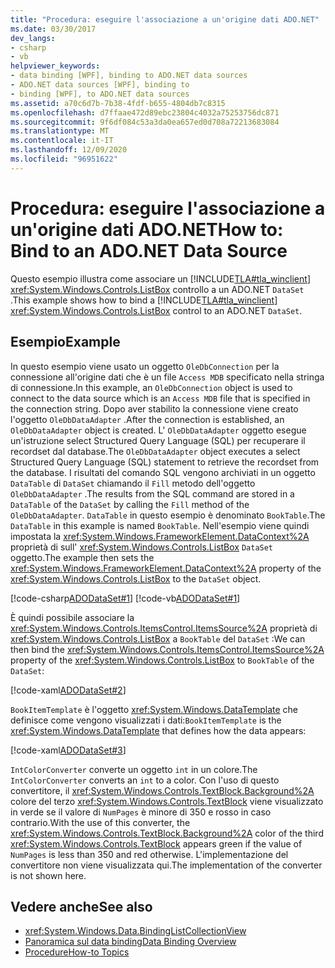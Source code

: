 ```yaml
---
title: "Procedura: eseguire l'associazione a un'origine dati ADO.NET"
ms.date: 03/30/2017
dev_langs:
- csharp
- vb
helpviewer_keywords:
- data binding [WPF], binding to ADO.NET data sources
- ADO.NET data sources [WPF], binding to
- binding [WPF], to ADO.NET data sources
ms.assetid: a70c6d7b-7b38-4fdf-b655-4804db7c8315
ms.openlocfilehash: d7ffaae472d89ebc23804c4032a75253756dc871
ms.sourcegitcommit: 9f6df084c53a3da0ea657ed0d708a72213683084
ms.translationtype: MT
ms.contentlocale: it-IT
ms.lasthandoff: 12/09/2020
ms.locfileid: "96951622"
---
```

# <a name="how-to-bind-to-an-adonet-data-source"></a><span data-ttu-id="b598b-102">Procedura: eseguire l'associazione a un'origine dati ADO.NET</span><span class="sxs-lookup"><span data-stu-id="b598b-102">How to: Bind to an ADO.NET Data Source</span></span>

<span data-ttu-id="b598b-103">Questo esempio illustra come associare un [!INCLUDE[TLA#tla_winclient](../../../includes/tlasharptla-winclient-md.md)] <xref:System.Windows.Controls.ListBox> controllo a un ADO.NET `DataSet` .</span><span class="sxs-lookup"><span data-stu-id="b598b-103">This example shows how to bind a [!INCLUDE[TLA#tla_winclient](../../../includes/tlasharptla-winclient-md.md)] <xref:System.Windows.Controls.ListBox> control to an ADO.NET `DataSet`.</span></span>

## <a name="example"></a><span data-ttu-id="b598b-104">Esempio</span><span class="sxs-lookup"><span data-stu-id="b598b-104">Example</span></span>

<span data-ttu-id="b598b-105">In questo esempio viene usato un oggetto `OleDbConnection` per la connessione all'origine dati che è un file `Access MDB` specificato nella stringa di connessione.</span><span class="sxs-lookup"><span data-stu-id="b598b-105">In this example, an `OleDbConnection` object is used to connect to the data source which is an `Access MDB` file that is specified in the connection string.</span></span> <span data-ttu-id="b598b-106">Dopo aver stabilito la connessione viene creato l'oggetto `OleDbDataAdapter` .</span><span class="sxs-lookup"><span data-stu-id="b598b-106">After the connection is established, an `OleDbDataAdapter` object is created.</span></span> <span data-ttu-id="b598b-107">L' `OleDbDataAdapter` oggetto esegue un'istruzione select Structured Query Language (SQL) per recuperare il recordset dal database.</span><span class="sxs-lookup"><span data-stu-id="b598b-107">The `OleDbDataAdapter` object executes a select Structured Query Language (SQL) statement to retrieve the recordset from the database.</span></span> <span data-ttu-id="b598b-108">I risultati del comando SQL vengono archiviati in un oggetto `DataTable` di `DataSet` chiamando il `Fill` metodo dell'oggetto `OleDbDataAdapter` .</span><span class="sxs-lookup"><span data-stu-id="b598b-108">The results from the SQL command are stored in a `DataTable` of the `DataSet` by calling the `Fill` method of the `OleDbDataAdapter`.</span></span> <span data-ttu-id="b598b-109">`DataTable` in questo esempio è denominato `BookTable`.</span><span class="sxs-lookup"><span data-stu-id="b598b-109">The `DataTable` in this example is named `BookTable`.</span></span> <span data-ttu-id="b598b-110">Nell'esempio viene quindi impostata la <xref:System.Windows.FrameworkElement.DataContext%2A> proprietà di sull' <xref:System.Windows.Controls.ListBox> `DataSet` oggetto.</span><span class="sxs-lookup"><span data-stu-id="b598b-110">The example then sets the <xref:System.Windows.FrameworkElement.DataContext%2A> property of the <xref:System.Windows.Controls.ListBox> to the `DataSet` object.</span></span>

[!code-csharp[ADODataSet#1](~/samples/snippets/csharp/VS_Snippets_Wpf/ADODataSet/CSharp/Window1.xaml.cs#1)]
[!code-vb[ADODataSet#1](~/samples/snippets/visualbasic/VS_Snippets_Wpf/ADODataSet/VisualBasic/Window1.xaml.vb#1)]

<span data-ttu-id="b598b-111">È quindi possibile associare la <xref:System.Windows.Controls.ItemsControl.ItemsSource%2A> proprietà di <xref:System.Windows.Controls.ListBox> a `BookTable` del `DataSet` :</span><span class="sxs-lookup"><span data-stu-id="b598b-111">We can then bind the <xref:System.Windows.Controls.ItemsControl.ItemsSource%2A> property of the <xref:System.Windows.Controls.ListBox> to `BookTable` of the `DataSet`:</span></span>

[!code-xaml[ADODataSet#2](~/samples/snippets/csharp/VS_Snippets_Wpf/ADODataSet/CSharp/Window1.xaml#2)]

<span data-ttu-id="b598b-112">`BookItemTemplate` è l'oggetto <xref:System.Windows.DataTemplate> che definisce come vengono visualizzati i dati:</span><span class="sxs-lookup"><span data-stu-id="b598b-112">`BookItemTemplate` is the <xref:System.Windows.DataTemplate> that defines how the data appears:</span></span>

[!code-xaml[ADODataSet#3](~/samples/snippets/csharp/VS_Snippets_Wpf/ADODataSet/CSharp/Window1.xaml#3)]

<span data-ttu-id="b598b-113">`IntColorConverter` converte un oggetto `int` in un colore.</span><span class="sxs-lookup"><span data-stu-id="b598b-113">The `IntColorConverter` converts an `int` to a color.</span></span> <span data-ttu-id="b598b-114">Con l'uso di questo convertitore, il <xref:System.Windows.Controls.TextBlock.Background%2A> colore del terzo <xref:System.Windows.Controls.TextBlock> viene visualizzato in verde se il valore di `NumPages` è minore di 350 e rosso in caso contrario.</span><span class="sxs-lookup"><span data-stu-id="b598b-114">With the use of this converter, the <xref:System.Windows.Controls.TextBlock.Background%2A> color of the third <xref:System.Windows.Controls.TextBlock> appears green if the value of `NumPages` is less than 350 and red otherwise.</span></span> <span data-ttu-id="b598b-115">L'implementazione del convertitore non viene visualizzata qui.</span><span class="sxs-lookup"><span data-stu-id="b598b-115">The implementation of the converter is not shown here.</span></span>

## <a name="see-also"></a><span data-ttu-id="b598b-116">Vedere anche</span><span class="sxs-lookup"><span data-stu-id="b598b-116">See also</span></span>

- <xref:System.Windows.Data.BindingListCollectionView>
- [<span data-ttu-id="b598b-117">Panoramica sul data binding</span><span class="sxs-lookup"><span data-stu-id="b598b-117">Data Binding Overview</span></span>](/dotnet/desktop-wpf/data/data-binding-overview)
- [<span data-ttu-id="b598b-118">Procedure</span><span class="sxs-lookup"><span data-stu-id="b598b-118">How-to Topics</span></span>](data-binding-how-to-topics.md)
